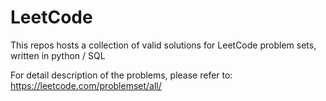 # LeetCode
This repos hosts a collection of valid solutions for LeetCode problem sets, written in python / SQL

For detail description of the problems, please refer to:
https://leetcode.com/problemset/all/
